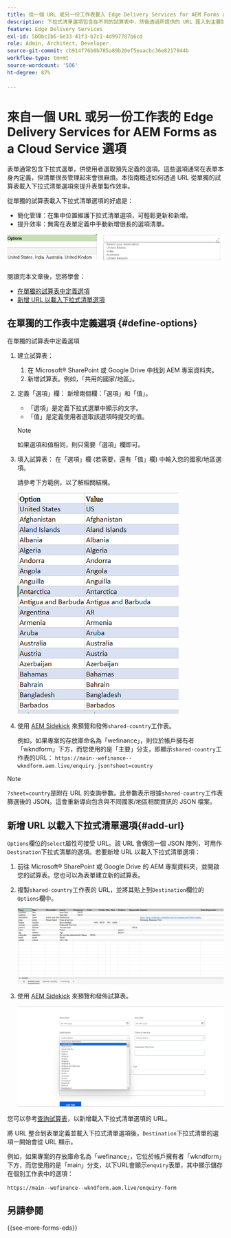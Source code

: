```yaml
---
title: 從一個 URL 或另一份工作表載入 Edge Delivery Services for AEM Forms as a Cloud Service 的下拉式清單選項
description: 下拉式清單選項包含在不同的試算表中，然後透過所提供的 URL 匯入到主要試算表。
feature: Edge Delivery Services
exl-id: 5b0bc1b6-6e33-41f3-b7c1-4d997787b6cd
role: Admin, Architect, Developer
source-git-commit: cb914f76b0b785a89b20ef5eaacbc36e8217944b
workflow-type: tm+mt
source-wordcount: '506'
ht-degree: 87%

---
```



# 來自一個 URL 或另一份工作表的 Edge Delivery Services for AEM Forms as a Cloud Service 選項

表單通常包含下拉式選單，供使用者選取預先定義的選項。這些選項通常在表單本身內定義，但清單很長管理起來會很麻煩。本指南概述如何透過 URL 從單獨的試算表載入下拉式清單選項來提升表單製作效率。


從單獨的試算表載入下拉式清單選項的好處是：

* 簡化管理：在集中位置維護下拉式清單選項，可輕鬆更新和新增。
* 提升效率：無需在表單定義中手動新增很長的選項清單。

![下拉式清單選項](/help/forms/assets/drop-down-options.png)


閱讀完本文章後，您將學會：

* [在單獨的試算表中定義選項](#define-options)
* [新增 URL 以載入下拉式清單選項](#add-url)

## 在單獨的工作表中定義選項 {#define-options}

在單獨的試算表中定義選項

1. 建立試算表：
   1. 在 Microsoft® SharePoint 或 Google Drive 中找到 AEM 專案資料夾。
   1. 新增試算表。例如，「共用的國家/地區」。
1. 定義「選項」欄：
新增兩個欄：「選項」和「值」。
   * 「選項」是定義下拉式選單中顯示的文字。
   * 「值」是定義使用者選取該選項時提交的值。

   >[!NOTE]
   >
   >如果選項和值相同，則只需要「選項」欄即可。

1. 填入試算表：
在「選項」欄 (若需要，還有「值」欄) 中輸入您的國家/地區選項。

   請參考下方範例，以了解相關結構。

   ![國家/地區下拉式選單](/help/forms/assets/drop-down-country-options.png)

1. 使用 [AEM Sidekick](https://www.aem.live/developer/tutorial#preview-and-publish-your-content) 來預覽和發佈`shared-country`工作表。

   例如，如果專案的存放庫命名為「wefinance」，則位於帳戶擁有者「wkndform」下方，而您使用的是「主要」分支，即顯示`shared-country`工作表的URL：
   `https://main--wefinance--wkndform.aem.live/enquiry.json?sheet=country`
   <!--(https://main--wefinance--wkndform.aem.live/enquiry.json?sheet=country)  -->

>[!NOTE]
>
> `?sheet=country`是附在 URL 的查詢參數。此參數表示根據`shared-country`工作表篩選後的 JSON。這會重新導向包含與不同國家/地區相關資訊的 JSON 檔案。

## 新增 URL 以載入下拉式清單選項{#add-url}

`Options`欄位的`select`屬性可接受 URL。該 URL 會傳回一個 JSON 陣列，可用作`Destination`下拉式清單的選項。若要新增 URL 以載入下拉式清單選項：

1. 前往 Microsoft® SharePoint 或 Google Drive 的 AEM 專案資料夾，並開啟您的試算表。您也可以為表單建立新的試算表。
1. 複製`shared-country`工作表的 URL，並將其貼上到`Destination`欄位的`Options`欄中。

   ![查詢試算表](/help/forms/assets/drop-down-enquiry.png)

1. 使用 [AEM Sidekick](https://www.aem.live/developer/tutorial#preview-and-publish-your-content) 來預覽和發佈試算表。


   ![國家/地區下拉式選單](/help/forms/assets/load-dropdown-options-form.png)

您可以參考[查詢試算表](/help/edge/assets/enquiry.xlsx)，以新增載入下拉式清單選項的 URL。

將 URL 整合到表單定義並載入下拉式清單選項後，`Destination`下拉式清單的選項一開始會從 URL 顯示。

例如，如果專案的存放庫命名為「wefinance」，它位於帳戶擁有者「wkndform」下方，而您使用的是「main」分支，以下URL會顯示`enquiry`表單，其中顯示儲存在個別工作表中的選項：

`https://main--wefinance--wkndform.aem.live/enquiry-form`
<!--(https://main--wefinance--wkndform.aem.live/enquiry-form) 
-->

## 另請參閱

{{see-more-forms-eds}}



